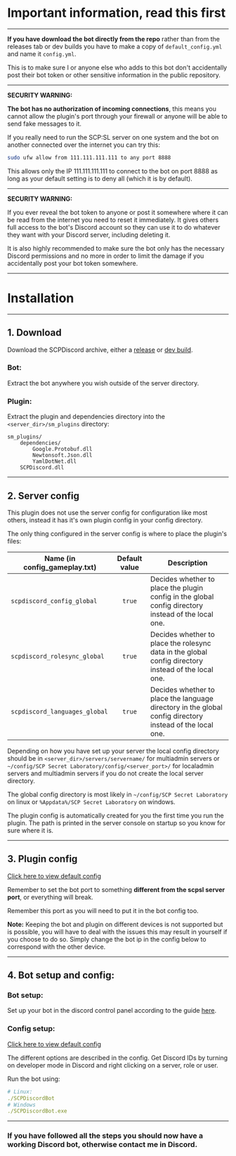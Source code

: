 # Important information, read this first

----

**If you have download the bot directly from the repo** rather than from the releases tab or dev builds you have to make a copy of `default_config.yml` and name it `config.yml`. 

This is to make sure I or anyone else who adds to this bot don't accidentally post their bot token or other sensitive information in the public repository.

----

**SECURITY WARNING:**

**The bot has no authorization of incoming connections**, this means you cannot allow the plugin's port through your firewall or anyone will be able to send fake messages to it.

If you really need to run the SCP:SL server on one system and the bot on another connected over the internet you can try this:

```bash
sudo ufw allow from 111.111.111.111 to any port 8888
```

This allows only the IP 111.111.111.111 to connect to the bot on port 8888 as long as your default setting is to deny all (which it is by default).

----

**SECURITY WARNING:**

If you ever reveal the bot token to anyone or post it somewhere where it can be read from the internet you need to reset it immediately.
It gives others full access to the bot's Discord account so they can use it to do whatever they want with your Discord server, including deleting it.

It is also highly recommended to make sure the bot only has the necessary Discord permissions and no more in order to limit the damage if you accidentally post your bot token somewhere.

----

# Installation

----

## 1. Download

Download the SCPDiscord archive, either a [release](https://github.com/KarlOfDuty/SCPDiscord/releases) or [dev build](https://jenkins.karlofduty.com/blue/organizations/jenkins/CI%2FSCPDiscord/activity/).

### **Bot:**

Extract the bot anywhere you wish outside of the server directory.

### **Plugin:**

Extract the plugin and dependencies directory into the `<server_dir>/sm_plugins` directory:
```
sm_plugins/
    dependencies/
        Google.Protobuf.dll
        Newtonsoft.Json.dll
        YamlDotNet.dll
    SCPDiscord.dll
```

----

## 2. Server config

This plugin does not use the server config for configuration like most others, instead it has it's own plugin config in your config directory. 

The only thing configured in the server config is where to place the plugin's files:

| Name (in config_gameplay.txt) | Default value | Description                                                                                              |
|-------------------------------|:-------------:|----------------------------------------------------------------------------------------------------------|
| `scpdiscord_config_global`    |    `true`     | Decides whether to place the plugin config in the global config directory instead of the local one.      |
| `scpdiscord_rolesync_global`  |    `true`     | Decides whether to place the rolesync data in the global config directory instead of the local one.      |
| `scpdiscord_languages_global` |    `true`     | Decides whether to place the language directory in the global config directory instead of the local one. |

Depending on how you have set up your server the local config directory should be in `<server_dir>/servers/servername/` for multiadmin servers or `~/config/SCP Secret Laboratory/config/<server_port>/` for localadmin servers and multiadmin servers if you do not create the local server directory.

The global config directory is most likely in `~/config/SCP Secret Laboratory` on linux or `%Appdata%/SCP Secret Laboratory` on windows.

The plugin config is automatically created for you the first time you run the plugin. The path is printed in the server console on startup so you know for sure where it is.

----

## 3. Plugin config

[Click here to view default config](https://github.com/KarlOfDuty/SCPDiscord/blob/master/SCPDiscordPlugin/config.yml)

Remember to set the bot port to something **different from the scpsl server port**, or everything will break.

Remember this port as you will need to put it in the bot config too.

**Note:** Keeping the bot and plugin on different devices is not supported but is possible, you will have to deal with the issues this may result in yourself if you choose to do so.
Simply change the bot ip in the config below to correspond with the other device.

----

## 4. Bot setup and config:

### Bot setup:

Set up your bot in the discord control panel according to the guide [here](CreateBot.md).

### Config setup:

[Click here to view default config](https://github.com/KarlOfDuty/SCPDiscord/blob/master/SCPDiscordBot/default_config.yml)

The different options are described in the config. Get Discord IDs by turning on developer mode in Discord and right clicking on a server, role or user.

Run the bot using:
```yaml
# Linux:
./SCPDiscordBot
# Windows
./SCPDiscordBot.exe
```

----

### If you have followed all the steps you should now have a working Discord bot, otherwise contact me in Discord.